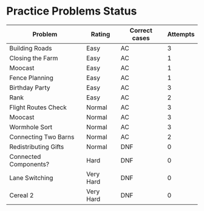 # Practice Problems Status
Problem|Rating|Correct cases|Attempts
-|-|-|-
Building Roads|Easy|AC|3
Closing the Farm|Easy|AC|1
Moocast|Easy|AC|1
Fence Planning|Easy|AC|1
Birthday Party|Easy|AC|3
Rank|Easy|AC|2
Flight Routes Check|Normal|AC|3
Moocast|Normal|AC|3
Wormhole Sort|Normal|AC|3
Connecting Two Barns|Normal|AC|2
Redistributing Gifts|Normal|DNF|0
Connected Components?|Hard|DNF|0
Lane Switching|Very Hard|DNF|0
Cereal 2|Very Hard|DNF|0